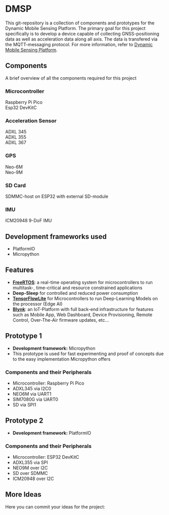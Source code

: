 # DMSP
This git-repository is a collection of components and prototypes for the Dynamic Mobile Sensing Platform. The primary goal for this project specifically is to develop a device capable of collecting GNSS-positioning data as well as acceleration data along all axis. The data is transfered via the MQTT-messaging protocol. For more information, refer to [Dynamic Mobile Sensing Platform](https://frs.ethz.ch/research/frs-phase-ii--2020-2013/distributed-cognition/dynamic-mobile-sensing-platform.html).

## Components
A brief overview of all the components required for this project

### Microcontroller
Raspberry Pi Pico    
Esp32 DevKitC

### Acceleration Sensor
ADXL 345  
ADXL 355    
ADXL 367

### GPS 
Neo-6M   
Neo-9M

### SD Card 
SDMMC-host on ESP32 with external SD-module

### IMU
ICM20948 9-DoF IMU 


## Development frameworks used
- PlatformIO 
- Micropython


## Features
- [**FreeRTOS**](https://www.freertos.org/index.html): a real-time operating system for microcontrollers to run multitask-, time-critical and resource constrained applications
- **Deep-Sleep** for controlled and reduced power consumption    
- [**TensorFlowLite**](https://www.tensorflow.org/lite/microcontrollers) for Microcontrollers to run Deep-Learning Models on the processor (Edge AI)
- [**Blynk**](https://blynk.io/): an IoT-Platform with full back-end infrastructure for features such as Mobile App, Web Dashboard, Device Provisioning, Remote Control, Over-The-Air firmware updates, etc...


## Prototype 1
- **Development framework:** Micropython
- This prototype is used for fast experimenting and proof of concepts due to the easy implementation Micropython offers
### Components and their Peripherals
- Microcontroller: Raspberry Pi Pico
- ADXL345 via I2C0
- NEO6M via UART1
- SIM7080G via UART0
- SD via SPI1

## Prototype 2
- **Development framework:** PlatformIO
### Components and their Peripherals
- Microcontroller: ESP32 DevKitC
- ADXL355 via SPI
- NEO9M over I2C
- SD over SDMMC
- ICM20948 over I2C

## More Ideas
Here you can commit your ideas for the project: 

